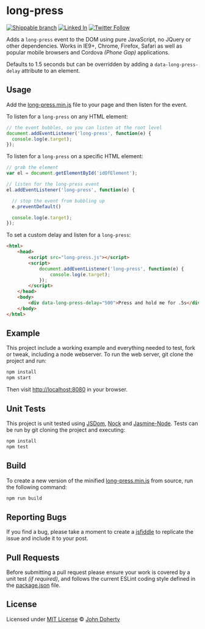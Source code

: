 # long-press

[![Shippable branch](https://img.shields.io/shippable/593aa7c6118f370700f9f244/master.svg)](https://app.shippable.com/projects/593aa7c6118f370700f9f244)  [![Linked In](https://img.shields.io/badge/Linked-In-blue.svg)](https://www.linkedin.com/in/john-i-doherty) [![Twitter Follow](https://img.shields.io/twitter/follow/CambridgeMVP.svg?style=social&label=Twitter&style=plastic)](https://twitter.com/CambridgeMVP)

Adds a `long-press` event to the DOM using pure JavaScript, no JQuery or other dependencies. Works in IE9+, Chrome, Firefox, Safari as well as popular mobile browsers and Cordova _(Phone Gap)_ applications.

Defaults to 1.5 seconds but can be overridden by adding a `data-long-press-delay` attribute to an element.

## Usage

Add the [long-press.min.js](dist/long-press.min.js) file to your page and then listen for the event.

To listen for a `long-press` on any HTML element:

```js
// the event bubbles, so you can listen at the root level
document.addEventListener('long-press', function(e) {
  console.log(e.target);
});
```

To listen for a `long-press` on a specific HTML element:

```js
// grab the element
var el = document.getElementById('idOfElement');

// listen for the long-press event
el.addEventListener('long-press', function(e) {

  // stop the event from bubbling up
  e.preventDefault()

  console.log(e.target);
});
```

To set a custom delay and listen for a `long-press`:

```html
<html>
    <head>
        <script src="long-press.js"></script>
        <script>
            document.addEventListener('long-press', function(e) {
                console.log(e.target);
            });
        </script>
    </head>
    <body>
        <div data-long-press-delay="500">Press and hold me for .5s</div>
    </body>
</html>
```

## Example

This project include a working example and everything needed to test, fork or tweak, including a node webserver. To run the web server, git clone the project and run:

```bash
npm install
npm start
```

Then visit [http://localhost:8080](http://localhost:8080) in your browser.

## Unit Tests

This project is unit tested using [JSDom](https://github.com/tmpvar/jsdom), [Nock](https://github.com/node-nock/nock) and [Jasmine-Node](https://github.com/mhevery/jasmine-node). Tests can be run by git cloning the project and executing:

```bash
npm install
npm test
```

## Build

To create a new version of the minified [long-press.min.js](dist/long-press.min.js) from source, run the following command:

```bash
npm run build
```

## Reporting Bugs

If you find a bug, please take a moment to create a [jsfiddle](https://jsfiddle.net) to replicate the issue and include it to your post.

## Pull Requests

Before submitting a pull request please ensure your work is covered by a unit test _(if required)_, and follows the current ESLint coding style defined in the [package.json](package.json) file.

## License

Licensed under [MIT License](LICENSE) &copy; [John Doherty](http://www.johndoherty.info)